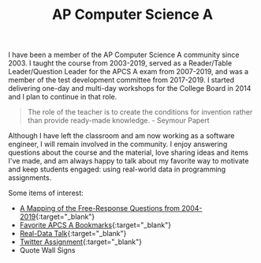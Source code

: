 ﻿---
layout: page

title: AP Computer Science A

featured_image: /assets/images/pages/apcs-a.jpg


---

I have been a member of the AP Computer Science A community since 2003. I taught the course from 2003-2019, served as a Reader/Table Leader/Question Leader for the APCS A exam from 2007-2019, and was a member of the test development committee from 2017-2019.  I started delivering one-day and multi-day workshops for the College Board in 2014 and I plan to continue in that role.  

>The role of the teacher is to create the conditions for invention rather than provide ready-made knowledge. - Seymour Papert 

Although I have left the classroom and am now working as a software engineer, I will remain involved in the community.  I enjoy answering questions about the course and the material, love sharing ideas and items I've made, and am always happy to talk about my favorite way to motivate and keep students engaged:  using real-world data in programming assignments. 

Some items of interest:

* [A Mapping of the Free-Response Questions from 2004-2019](https://docs.google.com/spreadsheets/d/1Q0pbL9qawN8XlUctkDIiqsP6XdwR-IcWZ_cwauHy0-U/edit?usp=sharing){:target="_blank"}
* [Favorite APCS A Bookmarks](https://docs.google.com/document/d/18isK339Pt4SNCwuiwVx2STrbuL2G8iJFmZKgtdzbztQ/edit?usp=sharing){:target="_blank"}
* [Real-Data Talk](https://docs.google.com/presentation/d/1lhlkhGco7S3S7fyyJKJbaupR1ZmW19jVZtJcVWtM27M/edit?usp=sharing){:target="_blank"}
* [Twitter Assignment](https://github.com/riagalanos/cs1-twitter){:target="_blank"}
* Quote Wall Signs

